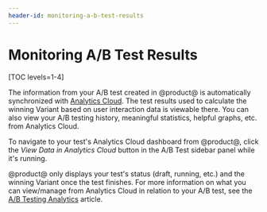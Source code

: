 ```yaml
---
header-id: monitoring-a-b-test-results
---
```


# Monitoring A/B Test Results

[TOC levels=1-4]

The information from your A/B test created in @product@ is automatically
synchronized with
[Analytics Cloud](https://help.liferay.com/hc/en-us/articles/360006608732). The
test results used to calculate the winning Variant based on user
interaction data is viewable there. You can also view your A/B testing history,
meaningful statistics, helpful graphs, etc. from Analytics Cloud.

To navigate to your test's Analytics Cloud dashboard from @product@, click the
*View Data in Analytics Cloud* button in the A/B Test sidebar panel while it's
running.

@product@ only displays your test's status (draft, running, etc.) and the
winning Variant once the test finishes. For more information on what you can
view/manage from Analytics Cloud in relation to your A/B test, see the
[A/B Testing Analytics](link)
article.
